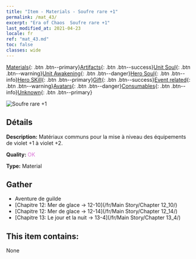 ```yaml
---
title: "Item - Materials - Soufre rare +1"
permalink: /mat_43/
excerpt: "Era of Chaos  Soufre rare +1"
last_modified_at: 2021-04-23
locale: fr
ref: "mat_43.md"
toc: false
classes: wide
---
```

 [Materials](/ItemsFR/){: .btn .btn--primary}[Artifacts](/ItemsFR/Artifacts/){: .btn .btn--success}[Unit Soul](/ItemsFR/UnitSoul/){: .btn .btn--warning}[Unit Awakening](/ItemsFR/UnitAwakening/){: .btn .btn--danger}[Hero Soul](/ItemsFR/HeroSoul/){: .btn .btn--info}[Hero SKill](/ItemsFR/HeroSkill/){: .btn .btn--primary}[Gift](/ItemsFR/Gift/){: .btn .btn--success}[Event related](/ItemsFR/Events/){: .btn .btn--warning}[Avatars](/ItemsFR/Avatars/){: .btn .btn--danger}[Consumables](/ItemsFR/Consumables/){: .btn .btn--info}[Unknown](/ItemsFR/Unknown/){: .btn .btn--primary}

 ![Soufre rare +1](/images/t/i_cailiao_liuhuang2.png)

## Détails
 **Description:** Matériaux communs pour la mise à niveau des équipements de violet +1 à violet +2.

 **Quality:** <span style="color: #DA70D6">OK</span>

 **Type:** Material

## Gather

*    Aventure de guilde 
*    [Chapitre 12: Mer de glace -> 12-10](/fr/Main Story/Chapter 12_10/) 
*    [Chapitre 12: Mer de glace -> 12-14](/fr/Main Story/Chapter 12_14/) 
*    [Chapitre 13: Le jour et la nuit -> 13-4](/fr/Main Story/Chapter 13_4/) 

## This item contains:

  None

